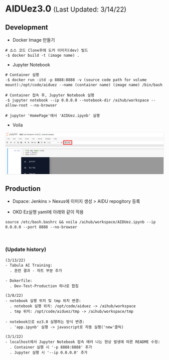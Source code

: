 # AIDUez3.0 <span style="font-size:1.3rem; font-weight:lighter">(Last Updated: 3/14/22)</span>

## Development

- Docker Image 만들기

```console
# 소스 코드 Clone후에 도커 이미지(dev) 빌드
-$ docker build -t (image name) .  
```

- Jupyter Notebook

```console
# Container 실행
-$ docker run -itd -p 8888:8888 -v (source code path for volume mount):/opt/code/aiduez --name (container name) (image name) /bin/bash

# Container 접속 후, Jupyter Notebook 실행
-$ jupyter notebook --ip 0.0.0.0 --notebook-dir /aihub/workspace --allow-root --no-browser

# jupyter 'HomePage'에서 'AIDUez.ipynb' 실행
```
- Voila

<img alt="Run Voila in notebook" src="assets/images/README_voila.png" style="border: 1px solid #eee; border-radius: 4px; box-shadow: 0 1px 2px 0 rgba(0, 0, 0, 0.05);">

<br>

## Production

- Dspace: Jenkins > Nexus에 이미지 생성 > AIDU repogitory 등록

- OKD Ez실행 yaml에 아래와 같이 적용

```console
source /etc/bash.bashrc && voila /aihub/workspace/AIDUez.ipynb --ip 0.0.0.0 --port 8888 --no-browser
```
<br>

### (Update history)

```console
(3/13/22)
- Tabula AI Training:
  . 훈련 결과 - 차트 부분 추가

- Dokerfile:
  . Dev-Test-Production 하나로 합침
```

```console
(3/8/22)
- notebook 실행 위치 및 tmp 위치 변경: 
  . notebook 실행 위치: /opt/code/aiduez -> /aihub/workspace 
  . tmp 위치: /opt/code/aiduez/tmp -> /aihub/workspace/tmp

- notebook으로 ez3.0 실행하는 방식 변경:
  . 'app.ipynb' 실행 -> javascript로 자동 실행('new'클릭)
```

```console
(3/1/22)
- localhost에서 Jupyter Notebook 접속 에러 나는 현상 발생에 따른 README 수정: 
  . Container 실행 시 '-p 8888:8888' 추가 
  . Jupyter 실행 시 '--ip 0.0.0.0' 추가
```


